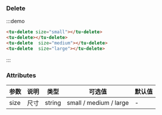 ### Delete

<tu-delete size="small"></tu-delete>
<tu-delete></tu-delete>
<tu-delete  size="medium"></tu-delete>
<tu-delete  size="large"></tu-delete>

:::demo
```html
<tu-delete size="small"></tu-delete>
<tu-delete></tu-delete>
<tu-delete  size="medium"></tu-delete>
<tu-delete  size="large"></tu-delete>

```
:::

### Attributes
| 参数      | 说明    | 类型      | 可选值       | 默认值   |
|---------- |-------- |---------- |-------------  |-------- |
| size  | 尺寸 | string | small / medium / large |    -     |
